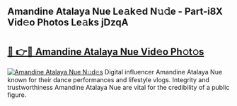## Amandine Atalaya Nue Le𝚊k𝚎d N𝚞𝚍e - Part-i8X Vid𝚎o Photos Le𝚊ks jDzqA

# <h2><a href="http://fbayumq.evod.top/?m=Amandine+Atalaya+Nue">🔗 👉🔴 Amandine Atalaya Nue Vid𝚎o Ph𝚘t𝚘s</a></h2>

[![Amandine Atalaya Nue N𝚞d𝚎s](https://i.imgur.com/8V9OHl7.gif)](http://fbayumq.evod.top/?m=Amandine+Atalaya+Nue)
Digital influencer Amandine Atalaya Nue known for their dance performances and lifestyle vlogs. Integrity and trustworthiness Amandine Atalaya Nue are vital for the credibility of a public figure. 
